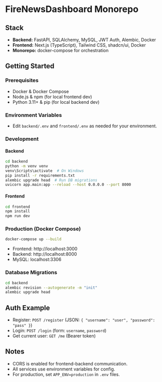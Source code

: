 # FireNewsDashboard Monorepo

## Stack
- **Backend:** FastAPI, SQLAlchemy, MySQL, JWT Auth, Alembic, Docker
- **Frontend:** Next.js (TypeScript), Tailwind CSS, shadcn/ui, Docker
- **Monorepo:** docker-compose for orchestration

## Getting Started

### Prerequisites
- Docker & Docker Compose
- Node.js & npm (for local frontend dev)
- Python 3.11+ & pip (for local backend dev)

### Environment Variables
- Edit `backend/.env` and `frontend/.env` as needed for your environment.

### Development
#### Backend
```bash
cd backend
python -m venv venv
venv\Scripts\activate  # On Windows
pip install -r requirements.txt
alembic upgrade head  # Run DB migrations
uvicorn app.main:app --reload --host 0.0.0.0 --port 8000
```

#### Frontend
```bash
cd frontend
npm install
npm run dev
```

### Production (Docker Compose)
```bash
docker-compose up --build
```
- Frontend: http://localhost:3000
- Backend: http://localhost:8000
- MySQL: localhost:3306

### Database Migrations
```bash
cd backend
alembic revision --autogenerate -m "init"
alembic upgrade head
```

## Auth Example
- Register: `POST /register` (JSON: `{ "username": "user", "password": "pass" }`)
- Login: `POST /login` (form: `username`, `password`)
- Get current user: `GET /me` (Bearer token)

## Notes
- CORS is enabled for frontend-backend communication.
- All services use environment variables for config.
- For production, set `APP_ENV=production` in `.env` files.
